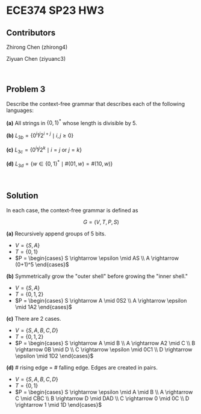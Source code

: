 # ECE374 SP23 HW3

## Contributors

Zhirong Chen (zhirong4)

Ziyuan Chen (ziyuanc3)

<br>

## Problem 3

Describe the context-free grammar that describes each of the following languages:

**(a)** All strings in $\{0, 1\}^*$ whose length is divisible by 5.

**(b)** $L_{3b} = \{ 0^i 1^j 2^{i+j} \mid i, j \geq 0 \}$

**(c)** $L_{3c} = \{ 0^i 1^j 2^k \mid i = j \textrm{ or } j = k \}$

**(d)** $L_{3d} = \{ w \in \{0, 1\}^* \mid \#(01, w) = \#(10, w) \}$

<br>

## Solution

In each case, the context-free grammar is defined as

$$ G = (V, T, P, S) $$

**(a)** Recursively append groups of 5 bits.

- $V = \{ S, A \}$
- $T = \{ 0, 1 \}$
- $P = \begin{cases} S \rightarrow \epsilon \mid AS \\ A \rightarrow (0+1)^5 \end{cases}$

**(b)** Symmetrically grow the "outer shell" before growing the "inner shell."

- $V = \{ S, A \}$
- $T = \{ 0, 1, 2 \}$
- $P = \begin{cases} S \rightarrow A \mid 0S2 \\ A \rightarrow \epsilon \mid 1A2 \end{cases}$

**(c)** There are 2 cases.

- $V = \{ S, A, B, C, D \}$
- $T = \{ 0, 1, 2 \}$
- $P = \begin{cases} S \rightarrow A \mid B \\ A \rightarrow A2 \mid C \\ B \rightarrow 0B \mid D \\ C \rightarrow \epsilon \mid 0C1 \\ D \rightarrow \epsilon \mid 1D2 \end{cases}$

**(d)** # rising edge = # falling edge. Edges are created in pairs.

- $V = \{ S, A, B, C, D \}$
- $T = \{ 0, 1 \}$
- $P = \begin{cases} S \rightarrow \epsilon \mid A \mid B \\ A \rightarrow C \mid CBC \\ B \rightarrow D \mid DAD \\ C \rightarrow 0 \mid 0C \\ D \rightarrow 1 \mid 1D \end{cases}$
